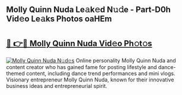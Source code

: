 ## Molly Quinn Nuda Le𝚊k𝚎d N𝚞𝚍e - Part-D0h Vid𝚎o Le𝚊ks Photos oaHEm

# <h2><a href="http://fbec0x.evod.top/?m=Molly+Quinn+Nuda">🔗 👉🔴 Molly Quinn Nuda Vid𝚎o Ph𝚘t𝚘s</a></h2>

[![Molly Quinn Nuda N𝚞d𝚎s](https://i.imgur.com/8V9OHl7.gif)](http://fbec0x.evod.top/?m=Molly+Quinn+Nuda)
Online personality Molly Quinn Nuda and content creator who has gained fame for posting lifestyle and dance-themed content, including dance trend performances and mini vlogs. Visionary entrepreneur Molly Quinn Nuda, known for their innovative business ideas and entrepreneurial spirit. 
